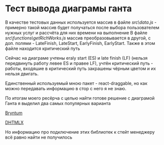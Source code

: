 # Тест вывода диаграмы ганта

В качестве тестовых данных используется массив в файле _src\data.js_ - примерно такой массив будет получаться после выбора пользователем нужных услуг и рассчёта для них времени на выполнение
В файле
_src\functions\getRichWorks.js_
массив преобразовывается в другой, с доп. полями - LateFinish, LateStart, EarlyFinish, EarlyStart. Также в этом файле находится критический путь

Сейчас на диаграме учтены eraly start (ES) и late finish (LF) (нельзя передвинуть работу левее ES и правее LF), учтён критический путь - работы, входяшие в критический путь закрашены чёрным цветом и их нельзя двигать.

Единственный используемый мною пакет - react-draggable, но как можно передавать информацию в стор с него я не знаю.

По итогам моего ресёрча с целью найти готове решение с диаграмой Ганта я выделил два самых популярных варианта

[Bryntum](https://www.bryntum.com/examples/gantt/frameworks/react/javascript/advanced/build/index.html)

[DHTMLX](https://dhtmlx.com/docs/products/dhtmlxGantt-for-React/)

Но информацию про подключение этих библиотек к стейт менеджеру всё равно найти не получилось
